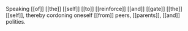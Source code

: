 Speaking [[of]] [[the]] [[self]] [[to]] [[reinforce]] [[and]] [[gate]] [[the]] [[self]], thereby cordoning oneself [[from]] peers, [[parents]], [[and]] polities.